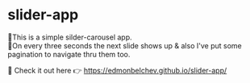 # slider-app

🌊This is a simple silder-carousel app. <br>
🌊On every three seconds the next slide shows up & also I've put some pagination to navigate thru them too.

🌊 Check it out here 👉 https://edmonbelchev.github.io/slider-app/
